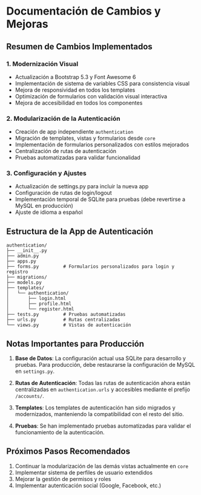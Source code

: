 # Documentación de Cambios y Mejoras

## Resumen de Cambios Implementados

### 1. Modernización Visual
- Actualización a Bootstrap 5.3 y Font Awesome 6
- Implementación de sistema de variables CSS para consistencia visual
- Mejora de responsividad en todos los templates
- Optimización de formularios con validación visual interactiva
- Mejora de accesibilidad en todos los componentes

### 2. Modularización de la Autenticación
- Creación de app independiente `authentication`
- Migración de templates, vistas y formularios desde `core`
- Implementación de formularios personalizados con estilos mejorados
- Centralización de rutas de autenticación
- Pruebas automatizadas para validar funcionalidad

### 3. Configuración y Ajustes
- Actualización de settings.py para incluir la nueva app
- Configuración de rutas de login/logout
- Implementación temporal de SQLite para pruebas (debe revertirse a MySQL en producción)
- Ajuste de idioma a español

## Estructura de la App de Autenticación

```
authentication/
├── __init__.py
├── admin.py
├── apps.py
├── forms.py         # Formularios personalizados para login y registro
├── migrations/
├── models.py
├── templates/
│   └── authentication/
│       ├── login.html
│       ├── profile.html
│       └── register.html
├── tests.py         # Pruebas automatizadas
├── urls.py          # Rutas centralizadas
└── views.py         # Vistas de autenticación
```

## Notas Importantes para Producción

1. **Base de Datos**: La configuración actual usa SQLite para desarrollo y pruebas. Para producción, debe restaurarse la configuración de MySQL en `settings.py`.

2. **Rutas de Autenticación**: Todas las rutas de autenticación ahora están centralizadas en `authentication.urls` y accesibles mediante el prefijo `/accounts/`.

3. **Templates**: Los templates de autenticación han sido migrados y modernizados, manteniendo la compatibilidad con el resto del sitio.

4. **Pruebas**: Se han implementado pruebas automatizadas para validar el funcionamiento de la autenticación.

## Próximos Pasos Recomendados

1. Continuar la modularización de las demás vistas actualmente en `core`
2. Implementar sistema de perfiles de usuario extendidos
3. Mejorar la gestión de permisos y roles
4. Implementar autenticación social (Google, Facebook, etc.)
